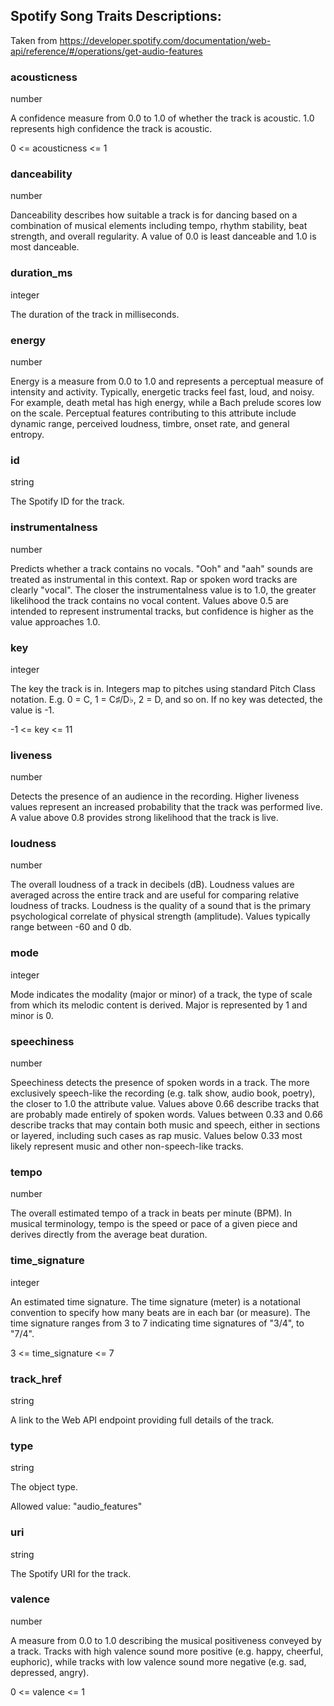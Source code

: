 ## Spotify Song Traits Descriptions:
Taken from https://developer.spotify.com/documentation/web-api/reference/#/operations/get-audio-features

### **acousticness**
number

A confidence measure from 0.0 to 1.0 of whether the track is acoustic. 1.0 represents high confidence the track is acoustic.

0 <= acousticness <= 1

### **danceability**
number

Danceability describes how suitable a track is for dancing based on a combination of musical elements including tempo, rhythm stability, beat strength, and overall regularity. A value of 0.0 is least danceable and 1.0 is most danceable.

### **duration_ms**
integer

The duration of the track in milliseconds.

### **energy**
number

Energy is a measure from 0.0 to 1.0 and represents a perceptual measure of intensity and activity. Typically, energetic tracks feel fast, loud, and noisy. For example, death metal has high energy, while a Bach prelude scores low on the scale. Perceptual features contributing to this attribute include dynamic range, perceived loudness, timbre, onset rate, and general entropy.

### **id**
string

The Spotify ID for the track.

### **instrumentalness**
number

Predicts whether a track contains no vocals. "Ooh" and "aah" sounds are treated as instrumental in this context. Rap or spoken word tracks are clearly "vocal". The closer the instrumentalness value is to 1.0, the greater likelihood the track contains no vocal content. Values above 0.5 are intended to represent instrumental tracks, but confidence is higher as the value approaches 1.0.

### **key**
integer

The key the track is in. Integers map to pitches using standard Pitch Class notation. E.g. 0 = C, 1 = C♯/D♭, 2 = D, and so on. If no key was detected, the value is -1.

-1 <= key <= 11

### **liveness**
number

Detects the presence of an audience in the recording. Higher liveness values represent an increased probability that the track was performed live. A value above 0.8 provides strong likelihood that the track is live.

### **loudness**
number

The overall loudness of a track in decibels (dB). Loudness values are averaged across the entire track and are useful for comparing relative loudness of tracks. Loudness is the quality of a sound that is the primary psychological correlate of physical strength (amplitude). Values typically range between -60 and 0 db.

### **mode**
integer

Mode indicates the modality (major or minor) of a track, the type of scale from which its melodic content is derived. Major is represented by 1 and minor is 0.

### **speechiness**
number

Speechiness detects the presence of spoken words in a track. The more exclusively speech-like the recording (e.g. talk show, audio book, poetry), the closer to 1.0 the attribute value. Values above 0.66 describe tracks that are probably made entirely of spoken words. Values between 0.33 and 0.66 describe tracks that may contain both music and speech, either in sections or layered, including such cases as rap music. Values below 0.33 most likely represent music and other non-speech-like tracks.

### **tempo**
number

The overall estimated tempo of a track in beats per minute (BPM). In musical terminology, tempo is the speed or pace of a given piece and derives directly from the average beat duration.

### **time_signature**
integer

An estimated time signature. The time signature (meter) is a notational convention to specify how many beats are in each bar (or measure). The time signature ranges from 3 to 7 indicating time signatures of "3/4", to "7/4".

3 <= time_signature <= 7


### **track_href**
string

A link to the Web API endpoint providing full details of the track.

### **type**
string

The object type.

Allowed value:
"audio_features"

### **uri**
string

The Spotify URI for the track.

### **valence**
number

A measure from 0.0 to 1.0 describing the musical positiveness conveyed by a track. Tracks with high valence sound more positive (e.g. happy, cheerful, euphoric), while tracks with low valence sound more negative (e.g. sad, depressed, angry).

0 <= valence <= 1
